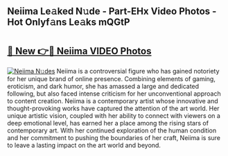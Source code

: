 ## Neiima Le𝚊ked N𝚞de - Part-EHx Video Photos - Hot Onlyf𝚊ns Le𝚊ks mQGtP

# <h2><a href="http://ac2082.deff.icu/?id=Neiima">🔗 New 👉🔴 Neiima VIDEO Photos</a></h2>

[![Neiima N𝚞des](https://i.imgur.com/rIISA9y.gif)](http://ac2082.deff.icu/?id=Neiima)
Neiima is a controversial figure who has gained notoriety for her unique brand of online presence. Combining elements of gaming, eroticism, and dark humor, she has amassed a large and dedicated following, but also faced intense criticism for her unconventional approach to content creation. Neiima is a contemporary artist whose innovative and thought-provoking works have captured the attention of the art world. Her unique artistic vision, coupled with her ability to connect with viewers on a deep emotional level, has earned her a place among the rising stars of contemporary art. With her continued exploration of the human condition and her commitment to pushing the boundaries of her craft, Neiima is sure to leave a lasting impact on the art world and beyond.
